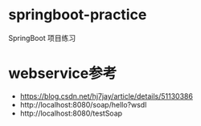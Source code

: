 # springboot-practice
SpringBoot 项目练习

# webservice参考
- https://blog.csdn.net/hj7jay/article/details/51130386
- http://localhost:8080/soap/hello?wsdl
- http://localhost:8080/testSoap